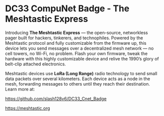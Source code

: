 # DC33 CompuNet Badge - The Meshtastic Express

Introducing **The Meshtastic Express** — the open-source, networkless pager built for hackers, tinkerers, and technophiles. Powered by the Meshtastic protocol and fully customizable from the firmware up, this device lets you send messages over a decentralized mesh network — no cell towers, no Wi-Fi, no problem. Flash your own firmware, tweak the hardware with this highly customizable device and relive the 1990’s glory of belt-clip attached electronics.

Meshtastic devices use **LoRa (Long Range)** radio technology to send small data packets over several kilometers. Each device acts as a node in the mesh, forwarding messages to others until they reach their destination. Learn more at: 

https://github.com/slash128v6/DC33_Cnet_Badge

https://meshtastic.org
 
